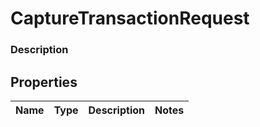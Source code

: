 
# CaptureTransactionRequest

### Description



## Properties
Name | Type | Description | Notes
------------ | ------------- | ------------- | -------------



